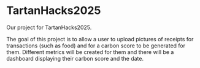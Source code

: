 # TartanHacks2025
Our project for TartanHacks2025.

The goal of this project is to allow a user to upload pictures of receipts for transactions (such as food) and for a carbon score to be generated for them. Different metrics will be created for them and there will be a dashboard displaying their carbon score and the date.

